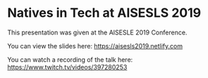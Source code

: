 # Natives in Tech at AISESLS 2019

This presentation was given at the AISESLE 2019 Conference.

You can view the slides here: https://aisesls2019.netlify.com

You can watch a recording of the talk here: https://www.twitch.tv/videos/397280253
